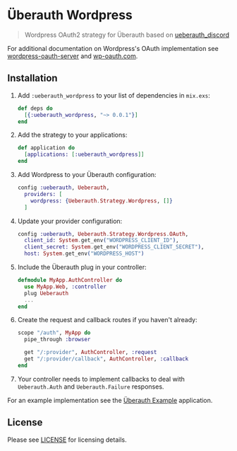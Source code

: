 # Überauth Wordpress

> Wordpress OAuth2 strategy for Überauth based on [ueberauth_discord](https://github.com/schwarz/ueberauth_discord)

For additional documentation on Wordpress's OAuth implementation see [wordpress-oauth-server](https://github.com/justingreerbbi/wordpress-oauth-server) and [wp-oauth.com](https://wp-oauth.com).

## Installation


1. Add `:ueberauth_wordpress` to your list of dependencies in `mix.exs`:

    ```elixir
    def deps do
      [{:ueberauth_wordpress, "~> 0.0.1"}]
    end
    ```

1. Add the strategy to your applications:

    ```elixir
    def application do
      [applications: [:ueberauth_wordpress]]
    end
    ```

1. Add Wordpress to your Überauth configuration:

    ```elixir
    config :ueberauth, Ueberauth,
      providers: [
        wordpress: {Ueberauth.Strategy.Wordpress, []}
      ]
    ```

1.  Update your provider configuration:

    ```elixir
    config :ueberauth, Ueberauth.Strategy.Wordpress.OAuth,
      client_id: System.get_env("WORDPRESS_CLIENT_ID"),
      client_secret: System.get_env("WORDPRESS_CLIENT_SECRET"),
      host: System.get_env("WORDPRESS_HOST")
    ```

1.  Include the Überauth plug in your controller:

    ```elixir
    defmodule MyApp.AuthController do
      use MyApp.Web, :controller
      plug Ueberauth
      ...
    end
    ```

1.  Create the request and callback routes if you haven't already:

    ```elixir
    scope "/auth", MyApp do
      pipe_through :browser

      get "/:provider", AuthController, :request
      get "/:provider/callback", AuthController, :callback
    end
    ```

1. Your controller needs to implement callbacks to deal with `Ueberauth.Auth` and `Ueberauth.Failure` responses.

For an example implementation see the [Überauth Example](https://github.com/ueberauth/ueberauth_example) application.

## License

Please see [LICENSE](https://github.com/schwarz/ueberauth_discrod/blob/master/LICENSE) for licensing details.
